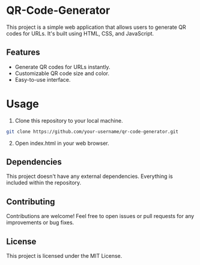 # QR-Code-Generator
This project is a simple web application that allows users to generate QR codes for URLs. It's built using HTML, CSS, and JavaScript.

## Features
* Generate QR codes for URLs instantly.
* Customizable QR code size and color.
* Easy-to-use interface.
# Usage
1. Clone this repository to your local machine.
```bash
git clone https://github.com/your-username/qr-code-generator.git
```
2. Open index.html in your web browser.

## Dependencies
This project doesn't have any external dependencies. Everything is included within the repository.

## Contributing
Contributions are welcome! Feel free to open issues or pull requests for any improvements or bug fixes.

## License
This project is licensed under the MIT License.
